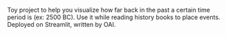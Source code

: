 Toy project to help you visualize how far back in the past a certain time period is (ex: 2500 BC). Use it while reading history books to place events. Deployed on Streamlit, written by OAI.
